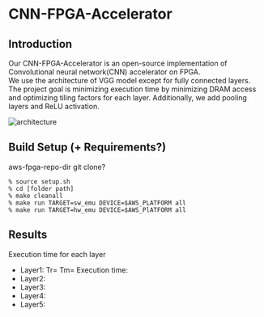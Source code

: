 # CNN-FPGA-Accelerator

Introduction
---------------------------------------
Our CNN-FPGA-Accelerator is an open-source implementation of Convolutional neural network(CNN) accelerator on FPGA.   
We use the architecture of VGG model except for fully connected layers.   
The project goal is minimizing execution time by minimizing DRAM access and optimizing tiling factors for each layer.
Additionally, we add pooling layers and ReLU activation.

![architecture](https://user-images.githubusercontent.com/31407544/147211496-c22d235e-55a1-45c1-b15d-cd455ddbe9f8.jpg)

Build Setup (+ Requirements?)
---------------------------------------
aws-fpga-repo-dir  git clone?   
```
% source setup.sh
% cd [folder path]
% make cleanall
% make run TARGET=sw_emu DEVICE=$AWS_PLATFORM all
% make run TARGET=hw_emu DEVICE=$AWS_PlATFORM all
```

Results
---------------------------------------
Execution time for each layer
- Layer1: Tr=  Tm=   Execution time:
- Layer2:
- Layer3:
- Layer4:
- Layer5: 
